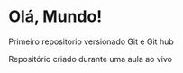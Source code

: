 # Olá, Mundo!
 Primeiro repositorio versionado Git e Git hub

Repositório criado durante uma aula ao vivo